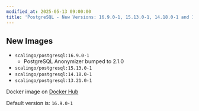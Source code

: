 ```yaml
---
modified_at: 2025-05-13 09:00:00
title: 'PostgreSQL - New Versions: 16.9.0-1, 15.13.0-1, 14.18.0-1 and 13.21.0-1'
---
```


## New Images

* `scalingo/postgresql:16.9.0-1`
    * PostgreSQL Anonymizer bumped to 2.1.0
* `scalingo/postgresql:15.13.0-1`
* `scalingo/postgresql:14.18.0-1`
* `scalingo/postgresql:13.21.0-1`

Docker image on [Docker Hub](https://hub.docker.com/r/scalingo/postgresql)

Default version is: `16.9.0-1`
